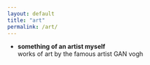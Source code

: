 ```yaml
---
layout: default
title: "art"
permalink: /art/
---
```


- **something of an artist myself** \
    works of art by the famous artist GAN vogh